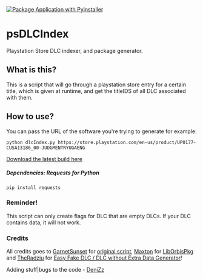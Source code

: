 [![Package Application with Pyinstaller](https://github.com/GarnetSunset/psDLCIndex/actions/workflows/main.yaml/badge.svg)](https://github.com/GarnetSunset/psDLCIndex/actions/workflows/main.yaml)

# psDLCIndex
Playstation Store DLC indexer, and package generator.

## What is this?
This is a script that will go through a playstation store entry for a certain title, which is given at runtime, 
and get the titleIDS of all DLC associated with them. 

## How to use?
You can pass the URL of the software you're trying to generate for example:

```python dlcIndex.py https://store.playstation.com/en-us/product/UP0177-CUSA13186_00-JUDGMENTRYUGAENG```

[Download the latest build here](https://github.com/GarnetSunset/psDLCIndex/actions/workflows/main.yaml)

##### Dependencies: Requests for Python
```pip install requests```

### Reminder!

This script can only create flags for DLC that are empty DLCs. 
If your DLC contains data, it will not work.

### Credits

All credits goes to [GarnetSunset](https://github.com/GarnetSunset) for [original script](https://github.com/GarnetSunset/psDLCIndex), [Maxton](https://github.com/maxton) for [LibOrbisPkg](https://github.com/maxton/LibOrbisPkg) and [TheRadziu](https://github.com/TheRadziu) for [Easy Fake DLC / DLC without Extra Data Generator](https://gist.github.com/TheRadziu/b7321fdf2672197d14b87eeb2a5bd919)!

Adding stuff|bugs to the code - [DeniZz](https://github.com/krugdenis)
